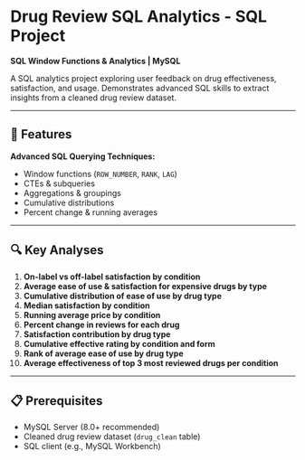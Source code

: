 # Drug Review SQL Analytics - SQL Project  
**SQL Window Functions & Analytics | MySQL**

A SQL analytics project exploring user feedback on drug effectiveness, satisfaction, and usage. Demonstrates advanced SQL skills to extract insights from a cleaned drug review dataset.

---

## 🚀 Features  
**Advanced SQL Querying Techniques:**
- Window functions (`ROW_NUMBER`, `RANK`, `LAG`)
- CTEs & subqueries
- Aggregations & groupings
- Cumulative distributions
- Percent change & running averages

---

## 🔍 Key Analyses

1. **On-label vs off-label satisfaction by condition**  
2. **Average ease of use & satisfaction for expensive drugs by type**  
3. **Cumulative distribution of ease of use by drug type**  
4. **Median satisfaction by condition**  
5. **Running average price by condition**  
6. **Percent change in reviews for each drug**  
7. **Satisfaction contribution by drug type**  
8. **Cumulative effective rating by condition and form**  
9. **Rank of average ease of use by drug type**  
10. **Average effectiveness of top 3 most reviewed drugs per condition**

---

## 📋 Prerequisites  
- MySQL Server (8.0+ recommended)  
- Cleaned drug review dataset (`drug_clean` table)  
- SQL client (e.g., MySQL Workbench)

